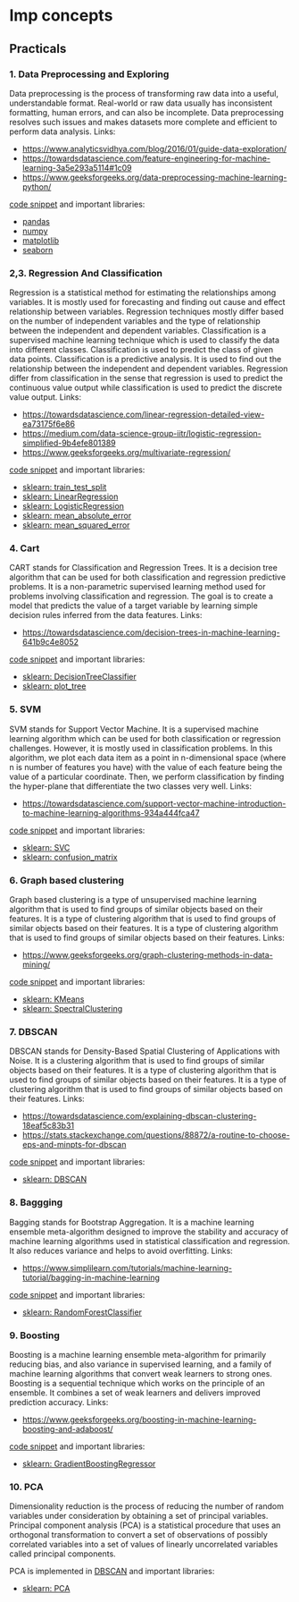 # Imp concepts

## Practicals

### 1. Data Preprocessing and Exploring

Data preprocessing is the process of transforming raw data into a useful, understandable format. Real-world or raw data usually has inconsistent formatting, human errors, and can also be incomplete. Data preprocessing resolves such issues and makes datasets more complete and efficient to perform data analysis.
Links:

- <https://www.analyticsvidhya.com/blog/2016/01/guide-data-exploration/>
- <https://towardsdatascience.com/feature-engineering-for-machine-learning-3a5e293a5114#1c09>
- <https://www.geeksforgeeks.org/data-preprocessing-machine-learning-python/>

[code snippet](.\ml.ipynb#Data-Preprocessing) and important libraries:

- [pandas](https://regenerativetoday.com/30-very-useful-pandas-functions-for-everyday-data-analysis-tasks/)
- [numpy](https://www.codingninjas.com/codestudio/library/important-numpy-functions-for-ml)
- [matplotlib](https://medium.com/mlpoint/matplotlib-for-machine-learning-6b5fcd4fbbc7)
- [seaborn](https://seaborn.pydata.org/tutorial/introduction)

### 2,3. Regression And Classification

Regression is a statistical method for estimating the relationships among variables. It is mostly used for forecasting and finding out cause and effect relationship between variables. Regression techniques mostly differ based on the number of independent variables and the type of relationship between the independent and dependent variables.
Classification is a supervised machine learning technique which is used to classify the data into different classes. Classification is used to predict the class of given data points. Classification is a predictive analysis. It is used to find out the relationship between the independent and dependent variables.
Regression differ from classification in the sense that regression is used to predict the continuous value output while classification is used to predict the discrete value output.
Links:

- <https://towardsdatascience.com/linear-regression-detailed-view-ea73175f6e86>
- <https://medium.com/data-science-group-iitr/logistic-regression-simplified-9b4efe801389>
- <https://www.geeksforgeeks.org/multivariate-regression/>

[code snippet](.\ml.ipynb#Regression) and important libraries:

- [sklearn: train_test_split](https://scikit-learn.org/stable/modules/generated/sklearn.model_selection.train_test_split.html)
- [sklearn: LinearRegression](https://scikit-learn.org/stable/modules/generated/sklearn.linear_model.LinearRegression.html)
- [sklearn: LogisticRegression](https://scikit-learn.org/stable/modules/generated/sklearn.linear_model.LogisticRegression.html)
- [sklearn: mean_absolute_error](https://scikit-learn.org/stable/modules/generated/sklearn.metrics.mean_absolute_error.html)
- [sklearn: mean_squared_error](https://scikit-learn.org/stable/modules/generated/sklearn.metrics.mean_squared_error.html)

### 4. Cart

CART stands for Classification and Regression Trees. It is a decision tree algorithm that can be used for both classification and regression predictive problems. It is a non-parametric supervised learning method used for problems involving classification and regression. The goal is to create a model that predicts the value of a target variable by learning simple decision rules inferred from the data features.
Links:

- <https://towardsdatascience.com/decision-trees-in-machine-learning-641b9c4e8052>

[code snippet](.\ml.ipynb#CART) and important libraries:

- [sklearn: DecisionTreeClassifier](https://scikit-learn.org/stable/modules/generated/sklearn.tree.DecisionTreeClassifier.html)
- [sklearn: plot_tree](https://scikit-learn.org/stable/modules/generated/sklearn.tree.plot_tree.html)

### 5. SVM

SVM stands for Support Vector Machine. It is a supervised machine learning algorithm which can be used for both classification or regression challenges. However, it is mostly used in classification problems. In this algorithm, we plot each data item as a point in n-dimensional space (where n is number of features you have) with the value of each feature being the value of a particular coordinate. Then, we perform classification by finding the hyper-plane that differentiate the two classes very well.
Links:

- <https://towardsdatascience.com/support-vector-machine-introduction-to-machine-learning-algorithms-934a444fca47>

[code snippet](.\ml.ipynb#SVM) and important libraries:

- [sklearn: SVC](https://scikit-learn.org/stable/modules/generated/sklearn.svm.SVC.html)
- [sklearn: confusion_matrix](https://scikit-learn.org/stable/modules/generated/sklearn.metrics.confusion_matrix.html)

### 6. Graph based clustering

Graph based clustering is a type of unsupervised machine learning algorithm that is used to find groups of similar objects based on their features. It is a type of clustering algorithm that is used to find groups of similar objects based on their features. It is a type of clustering algorithm that is used to find groups of similar objects based on their features.
Links:

- <https://www.geeksforgeeks.org/graph-clustering-methods-in-data-mining/>

[code snippet](.\ml.ipynb#Graph-based-clustering) and important libraries:
  
- [sklearn: KMeans](https://scikit-learn.org/stable/modules/generated/sklearn.cluster.KMeans.html)
- [sklearn: SpectralClustering](https://scikit-learn.org/stable/modules/generated/sklearn.cluster.SpectralClustering.html)

### 7. DBSCAN

DBSCAN stands for Density-Based Spatial Clustering of Applications with Noise. It is a clustering algorithm that is used to find groups of similar objects based on their features. It is a type of clustering algorithm that is used to find groups of similar objects based on their features. It is a type of clustering algorithm that is used to find groups of similar objects based on their features.
Links:

- <https://towardsdatascience.com/explaining-dbscan-clustering-18eaf5c83b31>
- <https://stats.stackexchange.com/questions/88872/a-routine-to-choose-eps-and-minpts-for-dbscan>

[code snippet](.\ml.ipynb#DBSCAN) and important libraries:
  
- [sklearn: DBSCAN](https://scikit-learn.org/stable/modules/generated/sklearn.cluster.DBSCAN.html)

### 8. Baggging

Bagging stands for Bootstrap Aggregation. It is a machine learning ensemble meta-algorithm designed to improve the stability and accuracy of machine learning algorithms used in statistical classification and regression. It also reduces variance and helps to avoid overfitting.
Links:

- <https://www.simplilearn.com/tutorials/machine-learning-tutorial/bagging-in-machine-learning>

[code snippet](.\ml.ipynb#Bagging) and important libraries:
  
- [sklearn: RandomForestClassifier](https://scikit-learn.org/stable/modules/generated/sklearn.ensemble.RandomForestClassifier.html)

### 9. Boosting

Boosting is a machine learning ensemble meta-algorithm for primarily reducing bias, and also variance in supervised learning, and a family of machine learning algorithms that convert weak learners to strong ones. Boosting is a sequential technique which works on the principle of an ensemble. It combines a set of weak learners and delivers improved prediction accuracy.
Links:

- <https://www.geeksforgeeks.org/boosting-in-machine-learning-boosting-and-adaboost/>

[code snippet](.\ml.ipynb#Boosting) and important libraries:
  
- [sklearn: GradientBoostingRegressor](https://scikit-learn.org/stable/modules/generated/sklearn.ensemble.GradientBoostingRegressor.html)

### 10. PCA

Dimensionality reduction is the process of reducing the number of random variables under consideration by obtaining a set of principal variables.
Principal component analysis (PCA) is a statistical procedure that uses an orthogonal transformation to convert a set of observations of possibly correlated variables into a set of values of linearly uncorrelated variables called principal components.

PCA is implemented in [DBSCAN](.\ml.ipynb#DBSCAN) and important libraries:

- [sklearn: PCA](https://scikit-learn.org/stable/modules/generated/sklearn.decomposition.PCA.html)
